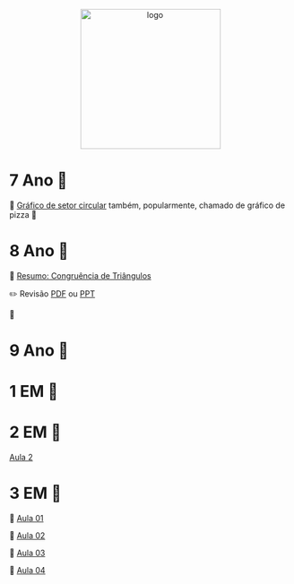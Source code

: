 <p align="center">
  <img src="https://colegioeducareumuarama.com.br/wp-content/uploads/2021/10/logo-educare01.svg" width="250" title="logo">
</p>

# 7 Ano :open_file_folder:
:floppy_disk: [Gráfico de setor circular](https://docs.google.com/spreadsheets/d/1urGPj0STevPWIndzvsh3pK6eLwpavAhnSgN4xz9Ampc/edit?usp=sharing) também, popularmente, chamado de gráfico de pizza :pizza:

# 8 Ano :open_file_folder:

:triangular_ruler: [Resumo: Congruência de Triângulos](https://github.com/rafauem/educare/blob/main/docs/8a-congruencia-triangulo.pdf)

:pencil2: Revisão [PDF](https://github.com/rafauem/educare/blob/main/docs/Revis%C3%A3o%20AV1%201B.pdf) ou [PPT](https://github.com/rafauem/educare/blob/main/docs/Revis%C3%A3o%20AV1%201B.pptx)

:straight_ruler:

# 9 Ano :open_file_folder:

# 1 EM :open_file_folder:

# 2 EM :open_file_folder:

[Aula 2](https://github.com/rafauem/educare/blob/main/docs/2EM-Aula02.pdf)

# 3 EM :open_file_folder:

:closed_book: [Aula 01](https://github.com/rafauem/educare/blob/main/docs/3EMAula01.pdf)

:green_book: [Aula 02](https://github.com/rafauem/educare/blob/main/docs/3EMAula02.pdf)

:blue_book: [Aula 03](https://github.com/rafauem/educare/blob/main/docs/3EMAula03.pdf)

:orange_book: [Aula 04]()
